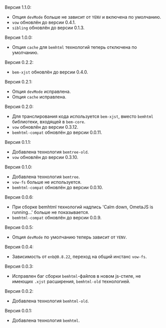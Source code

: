 Версия 1.1.0:
 * Опция `devMode` больше не зависит от `YENV` и включена по умолчанию.
 * `vow` обновлён до версии 0.4.1.
 * `sibling` обновлён до версии 0.1.3.

Версия 1.0.0:
 * Опция `cache` для `bemhtml` технологий теперь отключена по умолчанию.

Версия 0.2.2:
 * `bem-xjst` обновлён до версии 0.4.0.

Версия 0.2.1:
 * Опция `devMode` исправлена.
 * Опция `cache` исправлена.

Версия 0.2.0:
 * Для транслирования кода используется `bem-xjst`, вместо `bemhtml` библиотеки, входящей в `bem-core`.
 * `vow` обновлён до версии 0.3.12.
 * `bemhtml-compat` обновлён до версии 0.0.11.

Версия 0.1.1:
 * Добавлена технология `bemtree-old`.
 * `vow` обновлён до версии 0.3.10.

Версия 0.1.0:
 * Добавлена технология `bemtree`.
 * `vow-fs` больше не используется.
 * `bemhtml-compat` обновлён до версии 0.0.10.

Версия 0.0.6:
 * При сборке bemhtml технологий надпись 'Calm down, OmetaJS is running...' больше не показывается.
 * `bemhtml-compat` обновлён до версии 0.0.9.

Версия 0.0.5:
 * Опция `devMode` по умолчанию теперь зависит от `YENV`.

Версия 0.0.4:
 * Зависимость от `enb@0.8.22`, переход на общий инстанс `vow-fs`.

Версия 0.0.3:
 * Исправлен баг сборки `bemhtml`-файлов в новом js-стиле, не имеющих `.xjst` расширения, `bemhtml-old` технологией.

Версия 0.0.2:
 * Добавлена технология `bemhtml-old`.

Версия 0.0.1:
 * Добавлена технология `bemhtml`.
